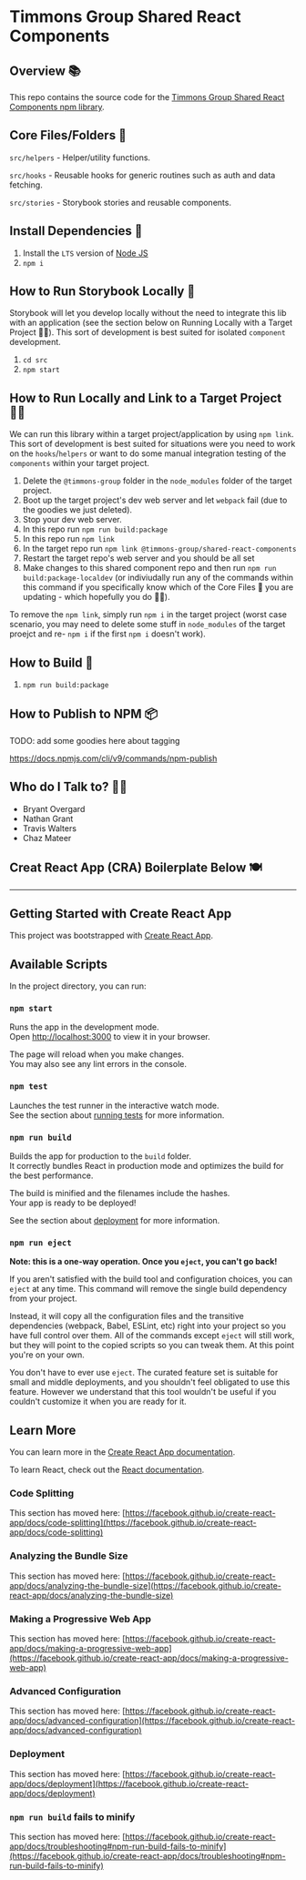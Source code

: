 # Timmons Group Shared React Components

## Overview 📚

This repo contains the source code for the [Timmons Group Shared React Components npm library](https://www.npmjs.com/package/@timmons-group/shared-react-components).  

## Core Files/Folders 📂

`src/helpers` - Helper/utility functions.

`src/hooks` - Reusable hooks for generic routines such as auth and data fetching.

`src/stories` - Storybook stories and reusable components.

## Install Dependencies 🧩

1. Install the `LTS` version of [Node JS](https://nodejs.org/en/download/)
1. `npm i`

## How to Run Storybook Locally 📖

Storybook will let you develop locally without the need to integrate  this lib with an application (see the section below on Running Locally with a Target Project 🏃‍♂️).  This sort of development is best suited for isolated `component` development.

1. `cd src`
1. `npm start`

## How to Run Locally and Link to a Target Project 🏃‍♂️

We can run this library within a target project/application by using `npm link`.  This sort of development is best suited for situations were you need to work on the `hooks`/`helpers` or want to do some manual integration testing of the `components` within your target project.

1. Delete the `@timmons-group` folder in the `node_modules` folder of the target project.
1. Boot up the target project's dev web server and let `webpack` fail (due to the goodies we just deleted).
1. Stop your dev web server.
1. In this repo run `npm run build:package`
1. In this repo run `npm link`
1. In the target repo run `npm link @timmons-group/shared-react-components`
1. Restart the target repo's web server and you should be all set
1. Make changes to this shared component repo and then run `npm run build:package-localdev` (or indiviudally run any of the commands within this command if you specifically know which of the Core Files 📂 you are updating - which hopefully you do 🧙‍♂️).

To remove the `npm link`, simply run `npm i` in the target project (worst case scenario, you may need to delete some stuff in `node_modules` of the target proejct and re- `npm i` if the first `npm i` doesn't work).

## How to Build 🔨

1. `npm run build:package`

## How to Publish to NPM 📦

TODO: add some goodies here about tagging

https://docs.npmjs.com/cli/v9/commands/npm-publish

## Who do I Talk to? 🙋‍♀️

- Bryant Overgard
- Nathan Grant
- Travis Walters
- Chaz Mateer

##  Creat React App (CRA) Boilerplate Below 🍽

---

## Getting Started with Create React App

This project was bootstrapped with [Create React App](https://github.com/facebook/create-react-app).

## Available Scripts

In the project directory, you can run:

### `npm start`

Runs the app in the development mode.\
Open [http://localhost:3000](http://localhost:3000) to view it in your browser.

The page will reload when you make changes.\
You may also see any lint errors in the console.

### `npm test`

Launches the test runner in the interactive watch mode.\
See the section about [running tests](https://facebook.github.io/create-react-app/docs/running-tests) for more information.

### `npm run build`

Builds the app for production to the `build` folder.\
It correctly bundles React in production mode and optimizes the build for the best performance.

The build is minified and the filenames include the hashes.\
Your app is ready to be deployed!

See the section about [deployment](https://facebook.github.io/create-react-app/docs/deployment) for more information.

### `npm run eject`

**Note: this is a one-way operation. Once you `eject`, you can't go back!**

If you aren't satisfied with the build tool and configuration choices, you can `eject` at any time. This command will remove the single build dependency from your project.

Instead, it will copy all the configuration files and the transitive dependencies (webpack, Babel, ESLint, etc) right into your project so you have full control over them. All of the commands except `eject` will still work, but they will point to the copied scripts so you can tweak them. At this point you're on your own.

You don't have to ever use `eject`. The curated feature set is suitable for small and middle deployments, and you shouldn't feel obligated to use this feature. However we understand that this tool wouldn't be useful if you couldn't customize it when you are ready for it.

## Learn More

You can learn more in the [Create React App documentation](https://facebook.github.io/create-react-app/docs/getting-started).

To learn React, check out the [React documentation](https://reactjs.org/).

### Code Splitting

This section has moved here: [https://facebook.github.io/create-react-app/docs/code-splitting](https://facebook.github.io/create-react-app/docs/code-splitting)

### Analyzing the Bundle Size

This section has moved here: [https://facebook.github.io/create-react-app/docs/analyzing-the-bundle-size](https://facebook.github.io/create-react-app/docs/analyzing-the-bundle-size)

### Making a Progressive Web App

This section has moved here: [https://facebook.github.io/create-react-app/docs/making-a-progressive-web-app](https://facebook.github.io/create-react-app/docs/making-a-progressive-web-app)

### Advanced Configuration

This section has moved here: [https://facebook.github.io/create-react-app/docs/advanced-configuration](https://facebook.github.io/create-react-app/docs/advanced-configuration)

### Deployment

This section has moved here: [https://facebook.github.io/create-react-app/docs/deployment](https://facebook.github.io/create-react-app/docs/deployment)

### `npm run build` fails to minify

This section has moved here: [https://facebook.github.io/create-react-app/docs/troubleshooting#npm-run-build-fails-to-minify](https://facebook.github.io/create-react-app/docs/troubleshooting#npm-run-build-fails-to-minify)

